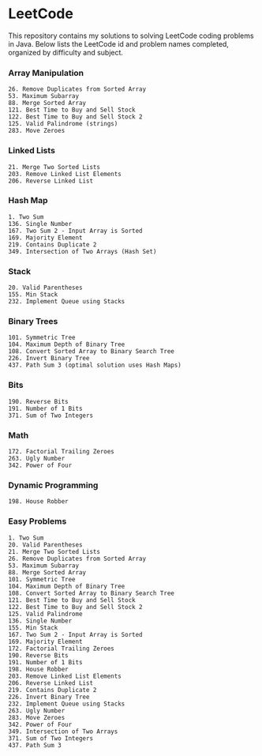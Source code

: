 # LeetCode
This repository contains my solutions to solving LeetCode coding problems in Java. Below lists the LeetCode id and problem names completed, organized by difficulty and subject.

### Array Manipulation
```
26. Remove Duplicates from Sorted Array
53. Maximum Subarray
88. Merge Sorted Array
121. Best Time to Buy and Sell Stock
122. Best Time to Buy and Sell Stock 2
125. Valid Palindrome (strings)
283. Move Zeroes
```

### Linked Lists
```
21. Merge Two Sorted Lists
203. Remove Linked List Elements
206. Reverse Linked List
```

### Hash Map
```
1. Two Sum
136. Single Number
167. Two Sum 2 - Input Array is Sorted
169. Majority Element
219. Contains Duplicate 2
349. Intersection of Two Arrays (Hash Set)
```

### Stack
```
20. Valid Parentheses
155. Min Stack
232. Implement Queue using Stacks
```

### Binary Trees
```
101. Symmetric Tree
104. Maximum Depth of Binary Tree
108. Convert Sorted Array to Binary Search Tree
226. Invert Binary Tree
437. Path Sum 3 (optimal solution uses Hash Maps)
```

### Bits
```
190. Reverse Bits
191. Number of 1 Bits
371. Sum of Two Integers
```

### Math
```
172. Factorial Trailing Zeroes
263. Ugly Number
342. Power of Four
```

### Dynamic Programming
```
198. House Robber
```

### Easy Problems
```
1. Two Sum
20. Valid Parentheses
21. Merge Two Sorted Lists
26. Remove Duplicates from Sorted Array
53. Maximum Subarray
88. Merge Sorted Array
101. Symmetric Tree
104. Maximum Depth of Binary Tree
108. Convert Sorted Array to Binary Search Tree
121. Best Time to Buy and Sell Stock
122. Best Time to Buy and Sell Stock 2
125. Valid Palindrome
136. Single Number
155. Min Stack
167. Two Sum 2 - Input Array is Sorted
169. Majority Element
172. Factorial Trailing Zeroes
190. Reverse Bits
191. Number of 1 Bits
198. House Robber
203. Remove Linked List Elements
206. Reverse Linked List
219. Contains Duplicate 2
226. Invert Binary Tree
232. Implement Queue using Stacks
263. Ugly Number
283. Move Zeroes
342. Power of Four
349. Intersection of Two Arrays
371. Sum of Two Integers
437. Path Sum 3
```
